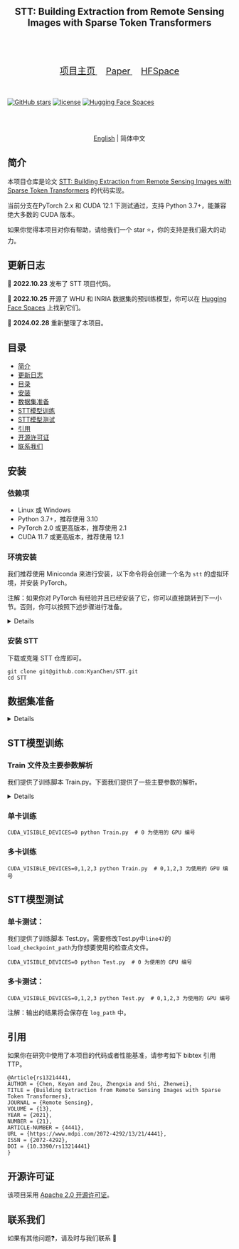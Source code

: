 <div align="center">
    <h2>
        STT: Building Extraction from Remote Sensing Images with Sparse Token Transformers
    </h2>
</div>
<br>

[//]: # (<div align="center">)

[//]: # (  <img src="resources/RSPrompter.png" width="800"/>)

[//]: # (</div>)
<br>
<div align="center">
  <a href="https://kychen.me/STT">
    <span style="font-size: 20px; ">项目主页</span>
  </a>
  &nbsp;&nbsp;&nbsp;&nbsp;
  <a href="https://www.mdpi.com/2072-4292/13/21/4441">
    <span style="font-size: 20px; ">Paper</span>
  </a>
  &nbsp;&nbsp;&nbsp;&nbsp;
  <a href="https://huggingface.co/spaces/KyanChen/BuildingExtraction">
    <span style="font-size: 20px; ">HFSpace</span>
  </a>
</div>
<br>
<br>

[![GitHub stars](https://badgen.net/github/stars/KyanChen/STT)](https://github.com/KyanChen/STT)
[![license](https://img.shields.io/badge/license-Apache--2.0-green)](LICENSE)
[![Hugging Face Spaces](https://img.shields.io/badge/%F0%9F%A4%97%20Hugging%20Face-Spaces-blue)](https://huggingface.co/spaces/KyanChen/BuildingExtraction)

<br>
<br>

<div align="center">

[English](README.md) | 简体中文

</div>


## 简介

本项目仓库是论文 [STT: Building Extraction from Remote Sensing Images with Sparse Token Transformers](https://www.mdpi.com/2072-4292/13/21/4441) 的代码实现。

当前分支在PyTorch 2.x 和 CUDA 12.1 下测试通过，支持 Python 3.7+，能兼容绝大多数的 CUDA 版本。

如果你觉得本项目对你有帮助，请给我们一个 star ⭐️，你的支持是我们最大的动力。


## 更新日志

🌟 **2022.10.23** 发布了 STT 项目代码。

🌟 **2022.10.25** 开源了 WHU 和 INRIA 数据集的预训练模型，你可以在 [Hugging Face Spaces](https://huggingface.co/KyanChen/BuildingExtraction/tree/main/Pretrain) 上找到它们。

🌟 **2024.02.28** 重新整理了本项目。


[//]: # (## TODO)


## 目录

- [简介](#简介)
- [更新日志](#更新日志)
- [目录](#目录)
- [安装](#安装)
- [数据集准备](#数据集准备)
- [STT模型训练](#STT模型训练)
- [STT模型测试](#STT模型测试)
- [引用](#引用)
- [开源许可证](#开源许可证)
- [联系我们](#联系我们)

## 安装

### 依赖项

- Linux 或 Windows
- Python 3.7+，推荐使用 3.10
- PyTorch 2.0 或更高版本，推荐使用 2.1
- CUDA 11.7 或更高版本，推荐使用 12.1

### 环境安装

我们推荐使用 Miniconda 来进行安装，以下命令将会创建一个名为 `stt` 的虚拟环境，并安装 PyTorch。

注解：如果你对 PyTorch 有经验并且已经安装了它，你可以直接跳转到下一小节。否则，你可以按照下述步骤进行准备。

<details>

**步骤 0**：安装 [Miniconda](https://docs.conda.io/projects/miniconda/en/latest/index.html)。

**步骤 1**：创建一个名为 `stt` 的虚拟环境，并激活它。

```shell
conda create -n stt python=3.10 -y
conda activate stt
```

**步骤 2**：安装 [PyTorch2.1.x](https://pytorch.org/get-started/locally/)。

Linux/Windows:
```shell
pip install torch==2.1.2 torchvision==0.16.2 torchaudio==2.1.2 --index-url https://download.pytorch.org/whl/cu121
```
或者

```shell
conda install pytorch==2.1.2 torchvision==0.16.2 torchaudio==2.1.2 pytorch-cuda=12.1 -c pytorch -c nvidia
```

**步骤 4**：安装其他依赖项。

```shell
pip install -U pandas opencv-python tqdm scikit-image einops matplotlib
```


</details>

### 安装 STT

下载或克隆 STT 仓库即可。

```shell
git clone git@github.com:KyanChen/STT.git
cd STT
```

## 数据集准备

<details>

### WHU建筑物提取数据集

#### 数据下载

- 图片及标签下载地址： [WHU](http://gpcv.whu.edu.cn/data/building_dataset.html)。


#### 组织方式

你也可以选择其他来源进行数据的下载，但是需要将数据集组织成如下的格式：

```
${DATASET_ROOT} # 数据集根目录，例如：/home/username/data/WHU
├── train
│   ├── img
│   └── label
├── val
│   ├── img
│   └── label
└── test
    ├── img
    └── label
```

注解：在项目文件夹中，我们提供了一个名为 `Data` 的文件夹，其中包含了上述数据集的组织方式的示例。

### INRIA建筑物提取数据集

#### 数据下载

- 图片及标签下载地址： [INRIA](https://project.inria.fr/aerialimagelabeling/).
- 需要利用脚本 [数据切分](Tools/CutImgSegWithLabel.py) 将数据切分为固定的大小。

#### 组织方式

你也可以选择其他来源进行数据的下载，但是需要将数据集组织成上述的格式。


### 其他数据集

如果你想使用其他数据集，可以参考上述方式来进行数据集的准备。

### 数据集配置

- 利用脚本 [生成图片列表](Tools/GetTrainValTestCSV.py) 来生成训练、验证和测试的 csv 文件。
- 利用脚本 [获取图片信息](Tools/GetImgMeanStd.py) 来获取训练集的图片的均值和标准差。

</details>

## STT模型训练

### Train 文件及主要参数解析

我们提供了训练脚本 Train.py。下面我们提供了一些主要参数的解析。

<details>

**参数解析**：

- `line3`：os.environ['CUDA_VISIBLE_DEVICES'] = '0, 1, 2, 3'  设置使用的 GPU，一般不需要修改。
- `line17`：backbone：主干网络的类型，一般不需要修改。
- `line22`：top_k_s：选择的空间稀疏的 token 数量，一般不需要修改。
- `line23`：top_k_c：选择的通道稀疏的 token 数量，一般不需要修改。
- `line28`：BATCH_SIZE：单卡的 batch size，**需要根据显存大小进行修改**。
- `line31`：DATASET：训练数据列表的路径，**需要根据数据集的路径进行修改**。
- `line32`：model_path：模型的保存路径，一般不需要修改。
- `line33`：log_path：日志的保存路径，一般不需要修改。
- `line35`：IS_VAL：是否进行验证，一般不需要修改。
- `line37`：VAL_DATASET：验证数据列表的路径，**需要根据数据集的路径进行修改**。
- `line39`：IS_TEST：是否进行测试，一般不需要修改。
- `line40`：TEST_DATASET：测试数据列表的路径，**需要根据数据集的路径进行修改**。
- `line45`：PRIOR_MEAN：训练集的图片的均值，**需要根据数据集的均值进行修改**。
- `line46`：PRIOR_STD：训练集的图片的标准差，**需要根据数据集的标准差进行修改**。
- `line53`：load_checkpoint_path：是否加载检查点，一般为空。
- `line55`：resume_checkpoint_path：是否断点续训，一般为空。

</details>


### 单卡训练

```shell
CUDA_VISIBLE_DEVICES=0 python Train.py  # 0 为使用的 GPU 编号
```

### 多卡训练

```shell
CUDA_VISIBLE_DEVICES=0,1,2,3 python Train.py  # 0,1,2,3 为使用的 GPU 编号
```


## STT模型测试

### 单卡测试：

我们提供了训练脚本 Test.py。需要修改Test.py中`line47`的`load_checkpoint_path`为你想要使用的检查点文件。


```shell
CUDA_VISIBLE_DEVICES=0 python Test.py  # 0 为使用的 GPU 编号
```

### 多卡测试：

```shell
CUDA_VISIBLE_DEVICES=0,1,2,3 python Test.py  # 0,1,2,3 为使用的 GPU 编号
```

注解：输出的结果将会保存在 `log_path` 中。


## 引用

如果你在研究中使用了本项目的代码或者性能基准，请参考如下 bibtex 引用 TTP。

```
@Article{rs13214441,
AUTHOR = {Chen, Keyan and Zou, Zhengxia and Shi, Zhenwei},
TITLE = {Building Extraction from Remote Sensing Images with Sparse Token Transformers},
JOURNAL = {Remote Sensing},
VOLUME = {13},
YEAR = {2021},
NUMBER = {21},
ARTICLE-NUMBER = {4441},
URL = {https://www.mdpi.com/2072-4292/13/21/4441},
ISSN = {2072-4292},
DOI = {10.3390/rs13214441}
}
```

## 开源许可证

该项目采用 [Apache 2.0 开源许可证](LICENSE)。

## 联系我们

如果有其他问题❓，请及时与我们联系 👬

